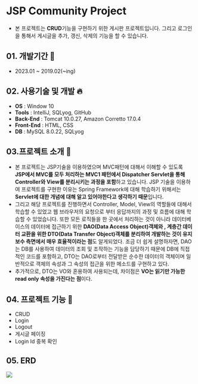 # JSP Community Project
* 본 프로젝트는 **CRUD**기능을 구현하기 위한 게시판 프로젝트입니다. 그리고 로그인을 통해서 게시글을 추가, 갱신, 삭제의 기능을 할 수 있습니다.

## 01. 개발기간 :calendar: 
* 2023.01 ~ 2019.02(~ing)
## 02. 사용기술 및 개발 🔥
* **OS** : Window 10
* **Tools** : IntelliJ, SQLyog, GitHub
* **Back-End** : Tomcat 10.0.27, Amazon Corretto 17.0.4
* **Front-End** : HTML, CSS
* **DB** : MySQL 8.0.22, SQLyog

## 03.프로젝트 소개 📝
 * 본 프로젝트는 JSP기술을 이용하였으며 MVC패턴에 대해서 이해할 수 있도록 **JSP에서 MVC를 모두 처리하는 MVC1 패턴에서 Dispatcher Servlet을 통해 
 Controller와 View를 분리시키는 과정을 포함**하고 있습니다. JSP 기술을 이용하여 프로젝트를 구현한 이유는 Spring Framework에 대해 학습하기 위해서는
 **Servlet에 대한 개념에 대해 알고 있어야한다고 생각하기 때문**입니다. 
 * 그리고 해당 프로젝트를 진행하면서 Controller, Model, View의 역할들에 대해서 학습할 수 있었고 웹 브라우저의 요청으로
 부터 응답까지의 과정 및 흐름에 대해 학습할 수 있었습니다. 또한 모든 로직들을 한 곳에서 처리하는 것이 아니라 데이터베이스의 데이터에 접근하기
 위한 **DAO(Data Access Object)객체와 , 계층간 데이터 교환을 위한 DTO(Data Transfer Object)객체를 분리하여 개발하는 것이 유지보수 측면에서 매우 효율적이라는 점**도 알게되었다. 
 조금 더 쉽게 설명하자면, DAO는 DB를 사용하여 데이터의 조회 및 조작하는 기능을 담당하기 때문에 DB에 직접적인 코드를 포함하고, DTO는 DAO로부터 전달받은 순수한 데이터의 객체이며
 일반적으로 객체의 속성과 그 속성의 접근을 위한 메소드를 구현하고 있다. 
 * 추가적으로, DTO는 VO와 혼용하여 사용되는데, 차이점은 **VO는 읽기만 가능한 read only 속성을 가진다는 점**이다.
 
## 04. 프로젝트 기능 👏
* CRUD
* Login
* Logout
* 게시글 페이징
* Login Id 중복 확인

## 05. ERD
 <img src="https://user-images.githubusercontent.com/85385921/216825133-34fc3612-1795-4acb-aef3-6b76facb0dc4.PNG"/>
